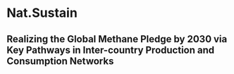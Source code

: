 # Nat.Sustain 
## Realizing the Global Methane Pledge by 2030 via Key Pathways in Inter-country Production and Consumption Networks
